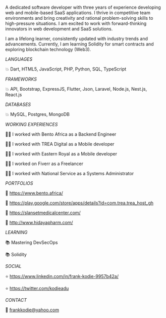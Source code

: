 A dedicated software developer with three years of experience developing web and mobile-based SaaS applications. I thrive in competitive team environments and bring creativity and rational problem-solving skills to high-pressure situations. I am excited to work with forward-thinking innovators in web development and SaaS solutions.

I am a lifelong learner, consistently updated with industry trends and advancements. Currently, I am learning Solidity for smart contracts and exploring blockchain technology (Web3).


*LANGUAGES*

:boom: Dart, HTML5, JavaScript, PHP, Python, SQL, TypeScript

*FRAMEWORKS*

:boom: API, Bootstrap, ExpressJS, Flutter, Json, Laravel, Node.js, Nest.js, React.js

*DATABASES*

:boom: MySQL, Postgres, MongoDB

*WORKING EXPERIENCES*

:man_office_worker: I worked with Bento Africa as a Backend Engineer

:man_office_worker: I worked with TREA Digital as a Mobile developer

:man_office_worker: I worked with Eastern Royal as a Mobile developer

:man_office_worker: I worked on Fiverr as a Freelancer

:man_office_worker: I worked with National Service as a Systems Administrator


*PORTFOLIOS*

:rocket: https://www.bento.africa/

:rocket: https://play.google.com/store/apps/details?id=com.trea.trea_host_gh

:rocket: https://slansetmedicalcenter.com/

:rocket: http://www.hidayapharm.com/


*LEARNING*

:books: Mastering DevSecOps

:books: Solidity



*SOCIAL*

:star: https://www.linkedin.com/in/frank-kodie-9957b42a/

:star: https://twitter.com/kodieadu


*CONTACT*

:email: frankkodie@yahoo.com





<!--
**franklobsty25/franklobsty25** is a ✨ _special_ ✨ repository because its `README.md` (this file) appears on your GitHub profile.

Here are some ideas to get you started:

- 🔭 I’m currently working on ...
- 🌱 I’m currently learning ...
- 👯 I’m looking to collaborate on ...
- 🤔 I’m looking for help with ...
- 💬 Ask me about ...

- 😄 Pronouns: ...
- ⚡ Fun fact: ...
-->
